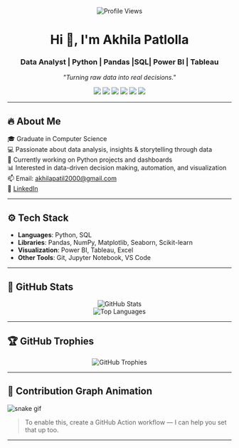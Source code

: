 <p align="center">
  <img src="https://komarev.com/ghpvc/?username=Akhila30-tech&label=Profile%20views&color=0e75b6&style=flat" alt="Profile Views" />
</p>

<h1 align="center">Hi 👋, I'm Akhila Patlolla</h1>
<h3 align="center">Data Analyst | Python | Pandas |SQL| Power BI | Tableau</h3>
<p align="center"><em>"Turning raw data into real decisions."</em></p>
<!-- SKILL BADGES -->
<p align="center">
  <img src="https://img.shields.io/badge/Python-3776AB?style=for-the-badge&logo=python&logoColor=white" />
  <img src="https://img.shields.io/badge/Power%20BI-F2C811?style=for-the-badge&logo=powerbi&logoColor=black" />
  <img src="https://img.shields.io/badge/Tableau-E97627?style=for-the-badge&logo=tableau&logoColor=white" />
  <img src="https://img.shields.io/badge/Pandas-150458?style=for-the-badge&logo=pandas&logoColor=white" />
  <img src="https://img.shields.io/badge/SQL-4479A1?style=for-the-badge&logo=postgresql&logoColor=white" />
  <img src="https://img.shields.io/badge/Git-F05032?style=for-the-badge&logo=git&logoColor=white" />
</p>

---

## 🔥 About Me

🎓 Graduate in Computer Science  
💻 Passionate about data analysis, insights & storytelling through data  
🌱 Currently working on Python projects and dashboards  
📊 Interested in data-driven decision making, automation, and visualization  
📫 Email: akhilapatil2000@gmail.com  
🔗 [LinkedIn](https://www.linkedin.com/in/akhila-patlolla-02b8891b1/)  

---

## ⚙️ Tech Stack

- **Languages**: Python, SQL  
- **Libraries**: Pandas, NumPy, Matplotlib, Seaborn, Scikit-learn  
- **Visualization**: Power BI, Tableau, Excel  
- **Other Tools**: Git, Jupyter Notebook, VS Code

---

## 🚀 GitHub Stats

<p align="center">
  <img src="https://github-readme-stats.vercel.app/api?username=Akhila30-tech&show_icons=true&theme=radical" alt="GitHub Stats" />
  <br>
  <img src="https://github-readme-stats.vercel.app/api/top-langs/?username=Akhila30-tech&layout=compact&theme=radical" alt="Top Languages" />
</p>

---

## 🏆 GitHub Trophies

<p align="center">
  <img src="https://github-profile-trophy.vercel.app/?username=Akhila30-tech&theme=radical&margin-w=10&margin-h=10" alt="GitHub Trophies" />
</p>

---

## 🐍 Contribution Graph Animation

![snake gif](https://github.com/Akhila30-tech/Akhila30-tech/blob/output/github-contribution-grid-snake.svg)

> To enable this, create a GitHub Action workflow — I can help you set that up too.

---
